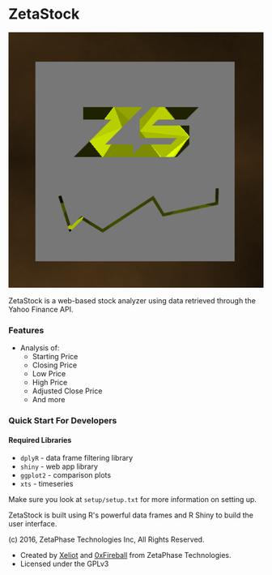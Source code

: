 # ZetaStock

![Logo](zetastock.png)

ZetaStock is a web-based stock analyzer using data retrieved through the Yahoo Finance API.

### Features
- Analysis of:
  - Starting Price
  - Closing Price
  - Low Price
  - High Price
  - Adjusted Close Price
  - And more

### Quick Start For Developers

#### Required Libraries
- `dplyR` - data frame filtering library
- `shiny` - web app library
- `ggplot2` - comparison plots
- `xts` - timeseries

Make sure you look at `setup/setup.txt` for more information on setting up.

ZetaStock is built using R's powerful data frames and R Shiny to build the user interface.

(c) 2016, ZetaPhase Technologies Inc, All Rights Reserved.
- Created by [Xeliot](https://github.com/xeliot) and [0xFireball](https://github.com/0xfireball) from ZetaPhase Technologies.
- Licensed under the GPLv3
